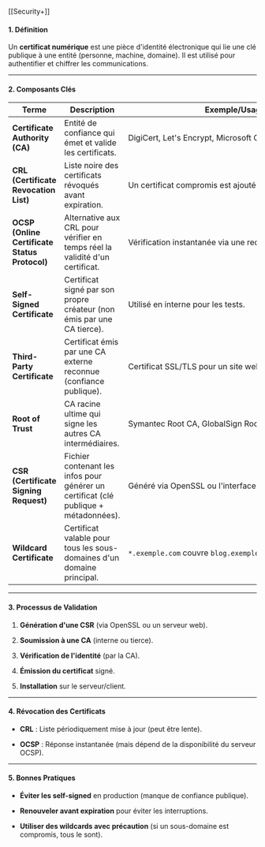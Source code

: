 [[Security+]]
#### **1. Définition**

Un **certificat numérique** est une pièce d'identité électronique qui lie une clé publique à une entité (personne, machine, domaine). Il est utilisé pour authentifier et chiffrer les communications.

---

#### **2. Composants Clés**

|**Terme**|**Description**|**Exemple/Usage**|
|---|---|---|
|**Certificate Authority (CA)**|Entité de confiance qui émet et valide les certificats.|DigiCert, Let's Encrypt, Microsoft CA.|
|**CRL (Certificate Revocation List)**|Liste noire des certificats révoqués avant expiration.|Un certificat compromis est ajouté à la CRL.|
|**OCSP (Online Certificate Status Protocol)**|Alternative aux CRL pour vérifier en temps réel la validité d'un certificat.|Vérification instantanée via une requête OCSP.|
|**Self-Signed Certificate**|Certificat signé par son propre créateur (non émis par une CA tierce).|Utilisé en interne pour les tests.|
|**Third-Party Certificate**|Certificat émis par une CA externe reconnue (confiance publique).|Certificat SSL/TLS pour un site web public.|
|**Root of Trust**|CA racine ultime qui signe les autres CA intermédiaires.|Symantec Root CA, GlobalSign Root CA.|
|**CSR (Certificate Signing Request)**|Fichier contenant les infos pour générer un certificat (clé publique + métadonnées).|Généré via OpenSSL ou l'interface d'un serveur web.|
|**Wildcard Certificate**|Certificat valable pour tous les sous-domaines d'un domaine principal.|`*.exemple.com` couvre `blog.exemple.com`, `api.exemple.com`.|

---

#### **3. Processus de Validation**

1. **Génération d'une CSR** (via OpenSSL ou un serveur web).
    
2. **Soumission à une CA** (interne ou tierce).
    
3. **Vérification de l'identité** (par la CA).
    
4. **Émission du certificat** signé.
    
5. **Installation** sur le serveur/client.
    

---

#### **4. Révocation des Certificats**

- **CRL** : Liste périodiquement mise à jour (peut être lente).
    
- **OCSP** : Réponse instantanée (mais dépend de la disponibilité du serveur OCSP).
    

---

#### **5. Bonnes Pratiques**

- **Éviter les self-signed** en production (manque de confiance publique).
    
- **Renouveler avant expiration** pour éviter les interruptions.
    
- **Utiliser des wildcards avec précaution** (si un sous-domaine est compromis, tous le sont).